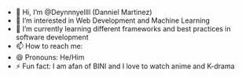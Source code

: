 - 👋 Hi, I’m @Deynnnyellll (Danniel Martinez)
- 👀 I’m interested in Web Development and Machine Learning
- 🌱 I’m currently learning different frameworks and best practices in software development
- 📫 How to reach me: 
- 😄 Pronouns: He/Him
- ⚡ Fun fact: I am afan of BINI and  I love to watch anime and K-drama

<!---
Deynnnyellll/Deynnnyellll is a ✨ special ✨ repository because its `README.md` (this file) appears on your GitHub profile.
You can click the Preview link to take a look at your changes.
--->
